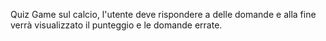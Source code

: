 Quiz Game sul calcio, l'utente deve rispondere a delle domande e alla fine verrà visualizzato il punteggio e le domande errate.
